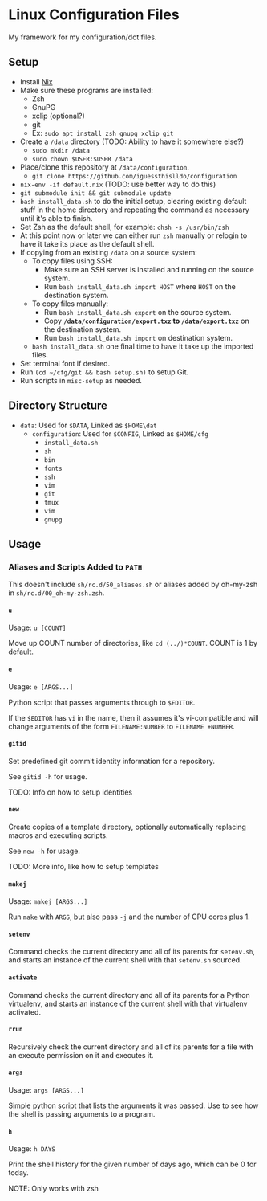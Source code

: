 # Linux Configuration Files

My framework for my configuration/dot files.

## Setup

- Install [Nix](https://nix.dev/install-nix#install-nix)
- Make sure these programs are installed:
    - Zsh
    - GnuPG
    - xclip (optional?)
    - git
    - Ex: `sudo apt install zsh gnupg xclip git`
- Create a `/data` directory (TODO: Ability to have it somewhere else?)
    - `sudo mkdir /data`
    - `sudo chown $USER:$USER /data`
- Place/clone this repository at `/data/configuration`.
    - `git clone https://github.com/iguessthislldo/configuration`
- `nix-env -if default.nix` (TODO: use better way to do this)
- `git submodule init && git submodule update`
- `bash install_data.sh` to do the initial setup, clearing existing default
  stuff in the home directory and repeating the command as necessary until
  it's able to finish.
- Set Zsh as the default shell, for example: `chsh -s /usr/bin/zsh`
- At this point now or later we can either run `zsh` manually or relogin to
  have it take its place as the default shell.
- If copying from an existing `/data` on a source system:
    - To copy files using SSH:
        - Make sure an SSH server is installed and running on the source
          system.
        - Run `bash install_data.sh import HOST` where `HOST` on the
          destination system.
    - To copy files manually:
        - Run `bash install_data.sh export` on the source system.
        - Copy **`/data/configuration/export.txz` to `/data/export.txz`** on
          the destination system.
        - Run `bash install_data.sh import` on destination system.
    - `bash install_data.sh` one final time to have it take up the imported
      files.
- Set terminal font if desired.
- Run `(cd ~/cfg/git && bash setup.sh)` to setup Git.
- Run scripts in `misc-setup` as needed.

## Directory Structure

- `data`: Used for `$DATA`, Linked as `$HOME\dat`
    - `configuration`: Used for `$CONFIG`, Linked as `$HOME/cfg`
        - `install_data.sh`
        - `sh`
        - `bin`
        - `fonts`
        - `ssh`
        - `vim`
        - `git`
        - `tmux`
        - `vim`
        - `gnupg`

## Usage

### Aliases and Scripts Added to `PATH`

This doesn't include `sh/rc.d/50_aliases.sh` or aliases added by oh-my-zsh in
`sh/rc.d/00_oh-my-zsh.zsh`.

#### `u`

Usage: `u [COUNT]`

Move up COUNT number of directories, like `cd (../)*COUNT`. COUNT is 1 by
default.

#### `e`

Usage: `e [ARGS...]`

Python script that passes arguments through to `$EDITOR`.

If the `$EDITOR` has `vi` in the name, then it assumes it's vi-compatible and
will change arguments of the form `FILENAME:NUMBER` to `FILENAME +NUMBER`.

#### `gitid`

Set predefined git commit identity information for a repository.

See `gitid -h` for usage.

TODO: Info on how to setup identities

#### `new`

Create copies of a template directory, optionally automatically replacing
macros and executing scripts.

See `new -h` for usage.

TODO: More info, like how to setup templates

#### `makej`

Usage: `makej [ARGS...]`

Run `make` with `ARGS`, but also pass `-j` and the number of CPU cores plus 1.

#### `setenv`

Command checks the current directory and all of its parents for `setenv.sh`,
and starts an instance of the current shell with that `setenv.sh` sourced.

#### `activate`

Command checks the current directory and all of its parents for a Python
virtualenv, and starts an instance of the current shell with that virtualenv
activated.

#### `rrun`

Recursively check the current directory and all of its parents for a file with
an execute permission on it and executes it.

#### `args`

Usage: `args [ARGS...]`

Simple python script that lists the arguments it was passed. Use to see how the
shell is passing arguments to a program.

#### `h`

Usage: `h DAYS`

Print the shell history for the given number of days ago, which can be 0 for
today.

NOTE: Only works with zsh
